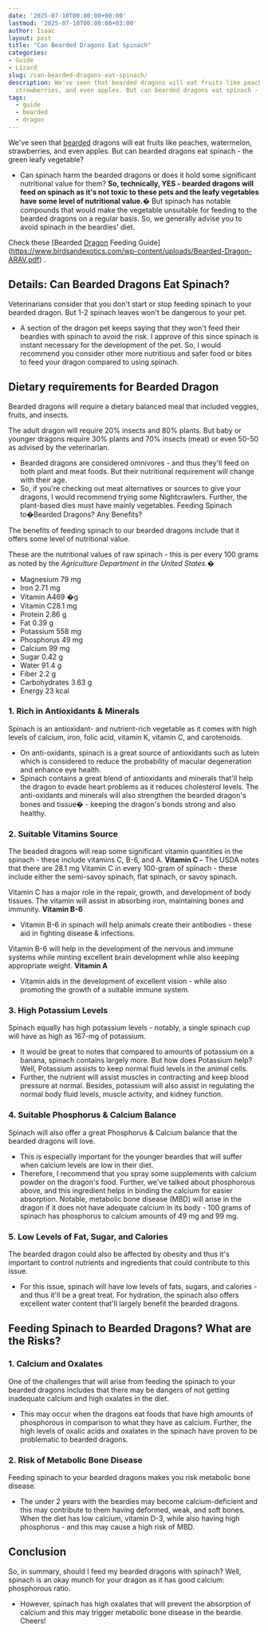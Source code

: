 ```yaml
---
date: '2025-07-10T00:00:00+00:00'
lastmod: '2025-07-10T00:00:00+03:00'
author: Isaac
layout: post
title: "Can Bearded Dragons Eat Spinach"
categories:
- Guide
- Lizard
slug: /can-bearded-dragons-eat-spinach/
description: We've seen that bearded dragons will eat fruits like peaches, watermelon,
  strawberries, and even apples. But can bearded dragons eat spinach - the green le...
tags: 
  - guide
  - bearded
  - dragon
---
```

We've seen that [bearded](/posts/can-bearded-dragons-eat-apples/) dragons will eat fruits like peaches, watermelon, strawberries, and even apples. But can bearded dragons eat spinach - the green leafy vegetable?
- Can spinach harm the bearded dragons or does it hold some significant nutritional value for them?
**So, technically, YES - bearded dragons will feed on spinach as it's not toxic to these pets and the leafy vegetables have some level of nutritional value.�**
But spinach has notable compounds that would make the vegetable unsuitable for feeding to the bearded dragons on a regular basis. So, we generally advise you to avoid spinach in the beardies' diet.

Check these
[Bearded [Dragon](/posts/can-bearded-dragons-eat-bananas/) Feeding Guide](https://www.birdsandexotics.com/wp-content/uploads/Bearded-Dragon-ARAV.pdf)
.
## Details: Can Bearded Dragons Eat Spinach?
Veterinarians consider that you don't start or stop feeding spinach to your bearded dragon. But 1-2 spinach leaves won't be dangerous to your pet.
- A section of the dragon pet keeps saying that they won't feed their beardies with spinach to avoid the risk. I approve of this since spinach is instant necessary for the development of the pet.
So, I would recommend you consider other more nutritious and safer food or bites to feed your dragon compared to using spinach.
## Dietary requirements for Bearded Dragon
Bearded dragons will require a dietary balanced meal that included veggies, fruits, and insects.

The adult dragon will require 20% insects and 80% plants. But baby or younger dragons require 30% plants and 70% insects (meat) or even 50-50 as advised by the veterinarian.
- Bearded dragons are considered omnivores - and thus they'll feed on both plant and meat foods. But their nutritional requirement will change with their age.
- So, if you're checking out meat alternatives or sources to give your dragons, I would recommend trying some Nightcrawlers. Further, the plant-based dies must have mainly vegetables.
Feeding Spinach to�Bearded Dragons? Any Benefits?

The benefits of feeding spinach to our bearded dragons include that it offers some level of nutritional value.

These are the nutritional values of raw spinach - this is per every 100 grams as noted by the
*Agriculture Department in the United States.�*
- Magnesium 79 mg
- Iron 2.71 mg
- Vitamin A469 �g
- Vitamin C28.1 mg
- Protein 2.86 g
- Fat 0.39 g
- Potassium 558 mg
- Phosphorus 49 mg
- Calcium 99 mg
- Sugar 0.42 g
- Water 91.4 g
- Fiber 2.2 g
- Carbohydrates 3.63 g
- Energy 23 kcal
### 1. Rich in Antioxidants & Minerals
Spinach is an antioxidant- and nutrient-rich vegetable as it comes with high levels of calcium, iron, folic acid, vitamin K, vitamin C, and carotenoids.
- On anti-oxidants, spinach is a great source of antioxidants such as lutein which is considered to reduce the probability of macular degeneration and enhance eye health.
- Spinach contains a great blend of antioxidants and minerals that'll help the dragon to evade heart problems as it reduces cholesterol levels.
The anti-oxidants and minerals will also strengthen the bearded dragon's bones and tissue� - keeping the dragon's bonds strong and also healthy.
### 2. Suitable Vitamins Source
The beaded dragons will reap some significant vitamin quantities in the spinach - these include vitamins C, B-6, and A.
**Vitamin C -**
The USDA notes that there are 28.1 mg Vitamin C in every 100-gram of spinach - these include either the semi-savoy spinach, flat spinach, or savoy spinach.

Vitamin C has a major role in the repair, growth, and development of body tissues. The vitamin will assist in absorbing iron, maintaining bones and immunity.
**Vitamin B-6**
- Vitamin B-6 in spinach will help animals create their antibodies - these aid in fighting disease & infections.

Vitamin B-6 will help in the development of the nervous and immune systems while minting excellent brain development while also keeping appropriate weight.
**Vitamin A**
- Vitamin aids in the development of excellent vision - while also promoting the growth of a suitable immune system.
### 3. High Potassium Levels
Spinach equally has high potassium levels - notably, a single spinach cup will have as high as 167-mg of potassium.
- It would be great to notes that compared to amounts of potassium on a banana, spinach contains largely more. But how does Potassium help? Well, Potassium assists to keep normal fluid levels in the animal cells.
- Further, the nutrient will assist muscles in contracting and keep blood pressure at normal.
Besides, potassium will also assist in regulating the normal body fluid levels, muscle activity, and kidney function.
### 4. Suitable Phosphorus & Calcium Balance
Spinach will also offer a great Phosphorus & Calcium balance that the bearded dragons will love.
- This is especially important for the younger beardies that will suffer when calcium levels are low in their diet.
- Therefore, I recommend that you spray some supplements with calcium powder on the dragon's food. Further, we've talked about phosphorous above, and this ingredient helps in binding the calcium for easier absorption.
Notable, metabolic bone disease (MBD) will arise in the dragon if it does not have adequate calcium in its body - 100 grams of spinach has phosphorus to calcium amounts of 49 mg and 99 mg.
### 5. Low Levels of Fat, Sugar, and Calories
The bearded dragon could also be affected by obesity and thus it's important to control nutrients and ingredients that could contribute to this issue.
- For this issue, spinach will have low levels of fats, sugars, and calories - and thus it'll be a great treat.
For hydration, the spinach also offers excellent water content that'll largely benefit the bearded dragons.
## Feeding Spinach to Bearded Dragons? What are the Risks?
### 1. Calcium and Oxalates
One of the challenges that will arise from feeding the spinach to your bearded dragons includes that there may be dangers of not getting inadequate calcium and high oxalates in the diet.
- This may occur when the dragons eat foods that have high amounts of phosphorous in comparison to what they have as calcium.
Further, the high levels of oxalic acids and oxalates in the spinach have proven to be problematic to bearded dragons.
### 2. Risk of Metabolic Bone Disease
Feeding spinach to your bearded dragons makes you risk metabolic bone disease.
- The under 2 years with the beardies may become calcium-deficient and this may contribute to them having deformed, weak, and soft bones.
When the diet has low calcium, vitamin D-3, while also having high phosphorus - and this may cause a high risk of MBD.
## Conclusion
So, in summary, should I feed my bearded dragons with spinach? Well, spinach is an okay munch for your dragon as it has good calcium: phosphorous ratio.
- However, spinach has high oxalates that will prevent the absorption of calcium and this may trigger metabolic bone disease in the beardie.
Cheers!
